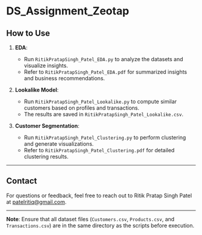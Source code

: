 # DS_Assignment_Zeotap

## How to Use
1. **EDA**:
   - Run `RitikPratapSingh_Patel_EDA.py` to analyze the datasets and visualize insights.
   - Refer to `RitikPratapSingh_Patel_EDA.pdf` for summarized insights and business recommendations.

2. **Lookalike Model**:
   - Run `RitikPratapSingh_Patel_Lookalike.py` to compute similar customers based on profiles and transactions.
   - The results are saved in `RitikPratapSingh_Patel_Lookalike.csv`.

3. **Customer Segmentation**:
   - Run `RitikPratapSingh_Patel_Clustering.py` to perform clustering and generate visualizations.
   - Refer to `RitikPratapSingh_Patel_Clustering.pdf` for detailed clustering results.

---

## Contact
For questions or feedback, feel free to reach out to Ritik Pratap Singh Patel at patelritiq@gmail.com.

---

**Note**: Ensure that all dataset files (`Customers.csv`, `Products.csv`, and `Transactions.csv`) are in the same directory as the scripts before execution.
